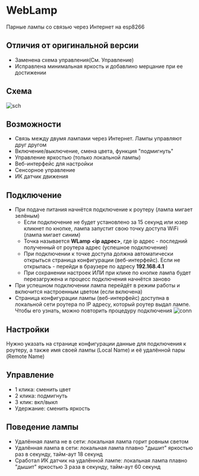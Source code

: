 # WebLamp
Парные лампы со связью через Интернет на esp8266

## Отличия от оригинальной версии
- Заменена схема управления(См. Управление)
- Исправлена минимальная яркость и добавлино мерцание при ее достижении

## Схема
![sch](/schemes/scheme.png)

## Возможности
- Связь между двумя лампами через Интернет. Лампы управляют друг другом
- Включение/выключение, смена цвета, функция "подмигнуть"
- Управление яркостью (только локальной лампы)
- Веб-интерфейс для настройки
- Сенсорное управление
- ИК датчик движения

## Подключение
- При подаче питания начнётся подключение к роутеру (лампа мигает зелёным)
  - Если подключение не будет установлено за 15 секунд или юзер кликнет по кнопке, лампа запустит свою точку доступа WiFi (лампа мигает синим)
  - Точка называется **WLamp <ip адрес>**, где ip адрес - последний полученный от роутера адрес (успешное подключение)
  - При подключении к точке доступа должна автоматически открыться страница конфигурации (веб-интерфейс). Если не открылась - перейди в браузере по адресу **192.168.4.1**
  - При сохранении настроек ИЛИ при клике по кнопке лампа будет перезагружена и процесс подключения начнётся заново
- При успешном подключении лампа перейдёт в режим работы и включится настроенным цветом (если включена)
- Страница конфигурации лампы (веб-интерфейс) доступна в локальной сети роутера по IP адресу, который роутер выдал лампе. Чтобы его узнать, можно повторить процедуру подключения
![conn](/schemes/flowchart.png)

## Настройки
Нужно указать на странице конфигурации данные для подключения к роутеру, а также имя своей лампы (Local Name) и её удалённой пары (Remote Name)

## Управление
- 1 клика: сменить цвет
- 2 клика: подмигнуть
- 3 клик: вкл/выкл
- Удержание: сменить яркость

## Поведение лампы
- Удалённая лампа не в сети: локальная лампа горит ровным светом
- Удалённая лампа в сети: локальная лампа плавно "дышит" яркостью раз в секунду, тайм-аут 18 секунд
- Сработал ИК датчик на удалённой лампе: локальная лампа плавно "дышит" яркостью 3 раза в секунду, тайм-аут 60 секунд
